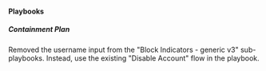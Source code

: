 
#### Playbooks

##### Containment Plan

Removed the username input from the "Block Indicators - generic v3" sub-playbooks.
Instead, use the existing "Disable Account" flow in the playbook.
